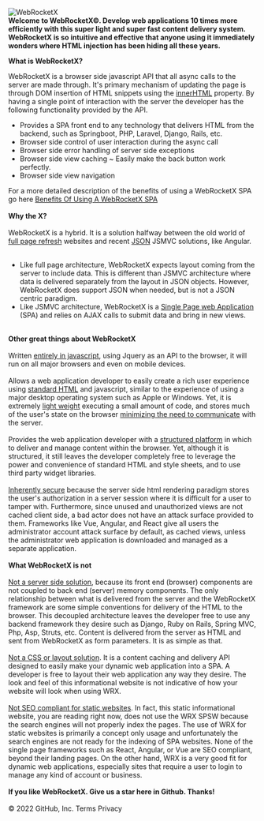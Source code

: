 ![WebRocketX](https://webrocketx.com/images/logo.jpg)
<br/>
<b>Welcome to WebRocketX&copy;.  Develop web applications 10 times more efficiently with this super light and  super fast
content delivery system.  WebRocketX is so intuitive and effective that anyone using it immediately wonders where
HTML injection has been hiding all these years.</b>

<b>What is WebRocketX?</b>

WebRocketX is a browser side javascript API that all async calls to the server are made through.  It's primary mechanism of updating
the page is through DOM insertion of HTML snippets using the <a href="https://webrocketx.com/innerHTML.html" target="_blank">innerHTML</a> property.  By having
a single point of interaction with the server the developer has the following functionality provided by the API.
<br/>
<ul>
    <li>Provides a SPA front end to any technology that delivers HTML from the backend, such as Springboot, PHP, Laravel, Django, Rails, etc.
    <li>Browser side control of user interaction during the async call</li>
    <li>Browser side error handling of server side exceptions</li>
    <li>Browser side view caching ~ Easily make the back button work perfectly.</li>
    <li>Browser side view navigation</li>
</ul>                        
For a more detailed description of the benefits of using a WebRocketX SPA go here
<a href="https://webrocketx.com/benefits.html" target="_blank">Benefits Of Using A WebRocketX SPA</a>
<br/><br/>
<b>Why the X?</b>
<br/><br/>
WebRocketX is a hybrid.  It is a solution halfway between the old world of 
<a href="https://webrocketx.com/fullPageRefresh.html" target="_blank">full page refresh</a>                
websites and recent 
<a href="https://webrocketx.com/json.html" target="_blank">JSON</a>                 
JSMVC solutions, like Angular.
<br/><br/>
<ul>
    <li>Like full page architecture, WebRocketX expects layout coming from the server to include data. This is different than JSMVC architecture where data is delivered separately from the layout in JSON objects. However, WebRocketX does support JSON when needed, but is not a JSON centric paradigm.</li>
    <li>Like JSMVC architecture, WebRocketX is a <a href="https://webrocketx.com/singlePageApplication.html" target="_blank">Single Page web Application</a> (SPA) and relies on AJAX calls to submit data and bring in new views.</li>
</ul>
<br/>
<b>Other great things about WebRocketX</b>
<br/><br/>
Written <ins>entirely in javascript</ins>, using Jquery as an API to the browser, it will run on all major browsers and even on mobile devices.
<br/><br/>
Allows a web application developer to easily create a rich user experience using <ins>standard HTML</ins> and javascript, similar to the 
experience of using a major desktop operating system such as Apple or Windows.  Yet, it is extremely <ins>light weight</ins> executing a 
small amount of code, and stores much of the user's state on the browser <ins>minimizing the need to communicate</ins> with the server.
<br/><br/>
Provides the web application developer with a <ins>structured platform</ins> in which to deliver and manage content within the browser.  
Yet, although it is structured, it still leaves the developer completely free to leverage the power and convenience of standard HTML 
and style sheets, and to use third party widget libraries.
<br/><br/>
<ins>Inherently secure</ins> because the server side html rendering paradigm stores the user's authorization in a server session where it is difficult
for a user to tamper with. Furthermore, since unused and unauthorized views are not cached client side, a bad actor
does not have an attack surface provided to them.  Frameworks like Vue, Angular, and React give all users the administrator account attack surface by
default, as cached views, unless the administrator web application is downloaded and managed as a separate application.
<br/><br/>
<b>What WebRocketX is not</b>
<br/><br/>
<ins>Not a server side solution</ins>, because its front end (browser) components are not coupled to back end (server) memory components.  
The only relationship between what is delivered from the server and the WebRocketX framework are some simple conventions for delivery of the 
HTML to the browser.  This decoupled architecture leaves the developer free to use any backend framework they desire such as Django, Ruby on Rails, Spring MVC, 
Php, Asp, Struts, etc.  Content is delivered from the server as HTML and sent from WebRocketX as form parameters.  It is as simple as that.                        
<br/><br/>
<ins>Not a CSS or layout solution</ins>.  It is a content caching and delivery API designed to easily make your dynamic web application into a SPA.
A developer is free to layout their web application any way they desire.
The look and feel of this informational website is not indicative of how your website will look when using WRX.  
<br/><br/>
<ins>Not SEO compliant for static websites</ins>.
In fact, this static informational website, you are reading right now, does not use the WRX SPSW because the search engines will not properly index the pages.  
The use of WRX for static websites is primarily a concept only usage and unfortunately the search engines are not ready for the indexing of SPA websites.
None of the single page frameworks such as React, Angular, or Vue are SEO compliant, beyond their landing pages.
On the other hand, WRX is a very good fit for dynamic web applications, especially sites that require a user to login to manage any kind of account or business.
<br/><br/>
<b>If you like WebRocketX.  Give us a star here in Github.  Thanks!</b>
<br/><br/>
© 2022 GitHub, Inc.
Terms
Privacy

